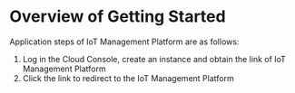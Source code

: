 # Overview of Getting Started

Application steps of IoT Management Platform are as follows:
1. Log in the Cloud Console, create an instance and obtain the link of IoT Management Platform
2. Click the link to redirect to the IoT Management Platform